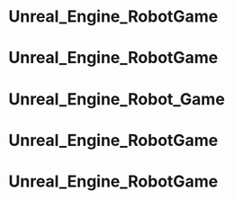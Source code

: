 # Unreal_Engine_RobotGame
# Unreal_Engine_RobotGame
# Unreal_Engine_Robot_Game
# Unreal_Engine_RobotGame
# Unreal_Engine_RobotGame
